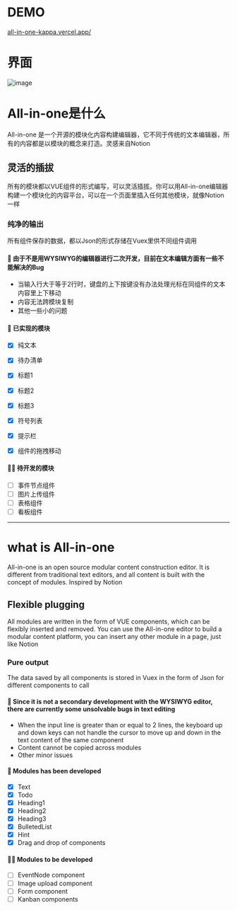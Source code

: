 # DEMO
[all-in-one-kappa.vercel.app/](https://all-in-one-kappa.vercel.app/)

# 界面
![image](https://user-images.githubusercontent.com/16424854/126763700-721ecb56-4dbc-4581-b7ff-ddab7790576e.png)



# All-in-one是什么
All-in-one 是一个开源的模块化内容构建编辑器，它不同于传统的文本编辑器，所有的内容都是以模块的概念来打造。灵感来自Notion

## 灵活的插拔
所有的模块都以VUE组件的形式编写，可以灵活插拔。你可以用All-in-one编辑器构建一个模块化的内容平台，可以在一个页面里插入任何其他模块，就像Notion一样

### 纯净的输出
所有组件保存的数据，都以Json的形式存储在Vuex里供不同组件调用


#### 🐞 由于不是用WYSIWYG的编辑器进行二次开发，目前在文本编辑方面有一些不能解决的Bug

* 当输入行大于等于2行时，键盘的上下按键没有办法处理光标在同组件的文本内容里上下移动
* 内容无法跨模块复制
* 其他一些小的问题

#### 👏 已实现的模块
- [x] 纯文本
- [x] 待办清单
- [x] 标题1
- [x] 标题2
- [x] 标题3
- [x] 符号列表
- [x] 提示栏
- [x] 组件的拖拽移动


#### 🧑‍💻 待开发的模块
- [ ] 事件节点组件
- [ ] 图片上传组件
- [ ] 表格组件
- [ ] 看板组件

***

# what is All-in-one 
All-in-one is an open source modular content construction editor. It is different from traditional text editors, and all content is built with the concept of modules. Inspired by Notion

## Flexible plugging
All modules are written in the form of VUE components, which can be flexibly inserted and removed. You can use the All-in-one editor to build a modular content platform, you can insert any other module in a page, just like Notion

### Pure output
The data saved by all components is stored in Vuex in the form of Json for different components to call


#### 🐞 Since it is not a secondary development with the WYSIWYG editor, there are currently some unsolvable bugs in text editing

* When the input line is greater than or equal to 2 lines, the keyboard up and down keys can not handle the cursor to move up and down in the text content of the same component
* Content cannot be copied across modules
* Other minor issues

#### 👏 Modules has been developed 

- [x] Text
- [x] Todo
- [x] Heading1
- [x] Heading2
- [x] Heading3
- [x] BulletedList
- [x] Hint
- [x] Drag and drop of components

#### 🧑‍💻 Modules to be developed

- [ ] EventNode component
- [ ] Image upload component
- [ ] Form component
- [ ] Kanban components
